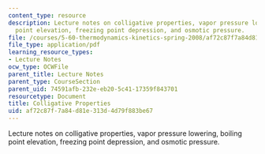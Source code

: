 ```yaml
---
content_type: resource
description: Lecture notes on colligative properties, vapor pressure lowering, boiling
  point elevation, freezing point depression, and osmotic pressure.
file: /courses/5-60-thermodynamics-kinetics-spring-2008/af72c87f7a84d81e313d4d79f883be67_5_60_lecture23.pdf
file_type: application/pdf
learning_resource_types:
- Lecture Notes
ocw_type: OCWFile
parent_title: Lecture Notes
parent_type: CourseSection
parent_uid: 74591afb-232e-eb20-5c41-17359f843701
resourcetype: Document
title: Colligative Properties
uid: af72c87f-7a84-d81e-313d-4d79f883be67
---
```

Lecture notes on colligative properties, vapor pressure lowering, boiling point elevation, freezing point depression, and osmotic pressure.

